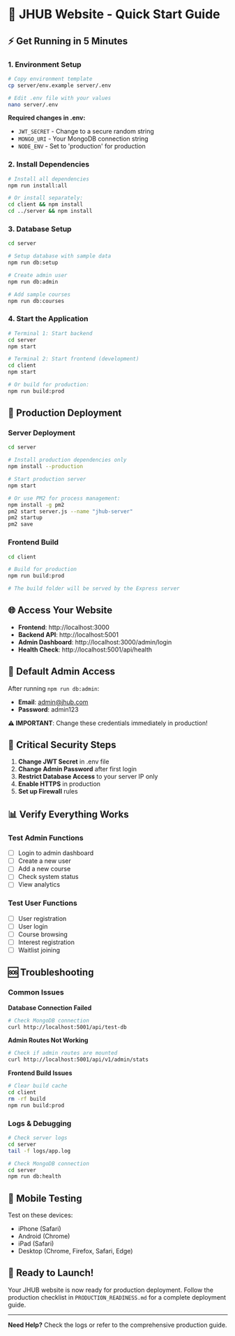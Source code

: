 # 🚀 JHUB Website - Quick Start Guide

## ⚡ **Get Running in 5 Minutes**

### **1. Environment Setup**
```bash
# Copy environment template
cp server/env.example server/.env

# Edit .env file with your values
nano server/.env
```

**Required changes in .env:**
- `JWT_SECRET` - Change to a secure random string
- `MONGO_URI` - Your MongoDB connection string
- `NODE_ENV` - Set to 'production' for production

### **2. Install Dependencies**
```bash
# Install all dependencies
npm run install:all

# Or install separately:
cd client && npm install
cd ../server && npm install
```

### **3. Database Setup**
```bash
cd server

# Setup database with sample data
npm run db:setup

# Create admin user
npm run db:admin

# Add sample courses
npm run db:courses
```

### **4. Start the Application**
```bash
# Terminal 1: Start backend
cd server
npm start

# Terminal 2: Start frontend (development)
cd client
npm start

# Or build for production:
npm run build:prod
```

## 🔧 **Production Deployment**

### **Server Deployment**
```bash
cd server

# Install production dependencies only
npm install --production

# Start production server
npm start

# Or use PM2 for process management:
npm install -g pm2
pm2 start server.js --name "jhub-server"
pm2 startup
pm2 save
```

### **Frontend Build**
```bash
cd client

# Build for production
npm run build:prod

# The build folder will be served by the Express server
```

## 🌐 **Access Your Website**

- **Frontend**: http://localhost:3000
- **Backend API**: http://localhost:5001
- **Admin Dashboard**: http://localhost:3000/admin/login
- **Health Check**: http://localhost:5001/api/health

## 🔑 **Default Admin Access**

After running `npm run db:admin`:
- **Email**: admin@jhub.com
- **Password**: admin123

**⚠️ IMPORTANT**: Change these credentials immediately in production!

## 🚨 **Critical Security Steps**

1. **Change JWT Secret** in .env file
2. **Change Admin Password** after first login
3. **Restrict Database Access** to your server IP only
4. **Enable HTTPS** in production
5. **Set up Firewall** rules

## 📊 **Verify Everything Works**

### **Test Admin Functions**
- [ ] Login to admin dashboard
- [ ] Create a new user
- [ ] Add a new course
- [ ] Check system status
- [ ] View analytics

### **Test User Functions**
- [ ] User registration
- [ ] User login
- [ ] Course browsing
- [ ] Interest registration
- [ ] Waitlist joining

## 🆘 **Troubleshooting**

### **Common Issues**

**Database Connection Failed**
```bash
# Check MongoDB connection
curl http://localhost:5001/api/test-db
```

**Admin Routes Not Working**
```bash
# Check if admin routes are mounted
curl http://localhost:5001/api/v1/admin/stats
```

**Frontend Build Issues**
```bash
# Clear build cache
cd client
rm -rf build
npm run build:prod
```

### **Logs & Debugging**
```bash
# Check server logs
cd server
tail -f logs/app.log

# Check MongoDB connection
cd server
npm run db:health
```

## 📱 **Mobile Testing**

Test on these devices:
- iPhone (Safari)
- Android (Chrome)
- iPad (Safari)
- Desktop (Chrome, Firefox, Safari, Edge)

## 🚀 **Ready to Launch!**

Your JHUB website is now ready for production deployment. Follow the production checklist in `PRODUCTION_READINESS.md` for a complete deployment guide.

---

**Need Help?** Check the logs or refer to the comprehensive production guide.
